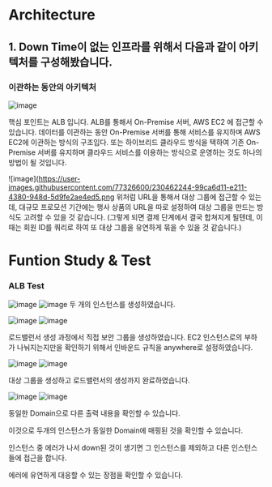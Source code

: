 # Architecture 

## 1. Down Time이 없는 인프라를 위해서 다음과 같이 아키텍처를 구성해봤습니다.
### 이관하는 동안의 아키텍처
![image](https://user-images.githubusercontent.com/77326600/230461480-266a91b0-dc5f-4824-9937-e2a2ece09847.png)

핵심 포인트는 ALB 입니다.
ALB를 통해서 On-Premise 서버, AWS EC2 에 접근할 수 있습니다.
데이터를 이관하는 동안 On-Premise 서버를 통해 서비스를 유지하며 AWS EC2에 이관하는 방식의 구조입다.
또는 하이브리드 클라우드 방식을 택하여 기존 On-Premise 서버를 유지하며 클라우드 서비스를 이용하는 방식으로 운영하는 것도 하나의 방법이 될 것입니다.

![image](https://user-images.githubusercontent.com/77326600/230462244-99ca6d11-e211-4380-948d-5d9fe2ae4ed5.png
위처럼 URL을 통해서 대상 그룹에 접근할 수 있는데, 대규모 프로모션 기간에는 행사 상품의 URL을 따로 설정하여 대상 그룹을 만드는 방식도 고려할 수 있을 것 같습니다.
(그렇게 되면 결제 단계에서 결국 합쳐지게 될텐데, 이때는 회원 ID를 쿼리로 하여 또 대상 그룹을 유연하게 묶을 수 있을 것 같습니다.)


# Funtion Study & Test

### ALB Test

![image](https://user-images.githubusercontent.com/77326600/230463246-bdf88fd4-1843-4cc3-a690-e36cd08f1e18.png)
![image](https://user-images.githubusercontent.com/77326600/230463277-27cea158-55e0-428b-8ea0-0de3eb49f8e5.png)
두 개의 인스턴스를 생성하였습니다.

![image](https://user-images.githubusercontent.com/77326600/230463570-294d861b-4c65-435a-aaad-e0415a4617fa.png)
![image](https://user-images.githubusercontent.com/77326600/230463681-c53978f0-0c67-4e6d-83c5-eba640d5d61e.png)

로드밸런서 생성 과정에서 직접 보안 그룹을 생성하였습니다. EC2 인스턴스로의 부하가 나눠지는지만을 확인하기 위해서 인바운드 규칙을 anywhere로 설정하였습니다.

![image](https://user-images.githubusercontent.com/77326600/230463948-901d3af0-9821-423e-81c8-81e9941953fb.png)
![image](https://user-images.githubusercontent.com/77326600/230463966-234ffe50-683e-4e77-8110-04c058e89ac1.png)

대상 그룹을 생성하고 로드밸런서의 생성까지 완료하였습니다.

![image](https://user-images.githubusercontent.com/77326600/230464143-812677e4-84a4-4948-9316-3105b5a76971.png)
![image](https://user-images.githubusercontent.com/77326600/230464164-b76c49f0-3303-478d-9668-6921f7522de6.png)

동일한 Domain으로 다른 출력 내용을 확인할 수 있습니다.

이것으로 두개의 인스턴스가 동일한 Domain에 매핑된 것을 확인할 수 있습니다.

인스턴스 중 에러가 나서 down된 것이 생기면 그 인스턴스를 제외하고 다른 인스턴스들에 접근을 합니다.

에러에 유연하게 대응할 수 있는 장점을 확인할 수 있습니다.

